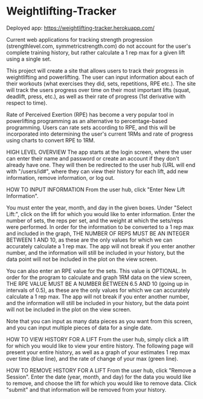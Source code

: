 # Weightlifting-Tracker

Deployed app: https://weightlifting-tracker.herokuapp.com/

Current web applications for tracking strength progression (strengthlevel.com, symmetricstrength.com) do not account for the user's complete training history, but rather calculate a 1 rep max for a given lift using a single set.

This project will create a site that allows users to track their progress in weightlifting and powerlifting. The user can input information about each of their workouts (what exercises they did, sets, repetitions, RPE etc.). The site will track the users progress over time on their most important lifts (squat, deadlift, press, etc.), as well as their rate of progress (1st derivative with respect to time).

Rate of Perceived Exertion (RPE) has become a very popular tool in powerlifting programming as an alternative to percentage-based programming. Users can rate sets according to RPE, and this will be incorporated into determining the user's current 1RMs and rate of progress using charts to convert RPE to 1RM.

HIGH LEVEL OVERVIEW
The app starts at the login screen, where the user can enter their name and password or create an account if they don't already have one. They will then be redirected to the user hub (URL will end with "/users/id#", where they can view their history for each lift, add new information, remove information, or log out.

HOW TO INPUT INFORMATION
From the user hub, click "Enter New Lift Information".

You must enter the year, month, and day in the given boxes. Under "Select Lift:", click on the lift for which you would like to enter information. Enter the number of sets, the reps per set, and the weight at which the sets/reps were performed. In order for the information to be converted to a 1 rep max and included in the graph, THE NUMBER OF REPS MUST BE AN INTEGER BETWEEN 1 AND 10, as these are the only values for which we can accurately calculate a 1 rep max. The app will not break if you enter another number, and the information will still be included in your history, but the data point will not be included in the plot on the view screen.

You can also enter an RPE value for the sets. This value is OPTIONAL. In order for the program to calculate and graph 1RM data on the view screen, THE RPE VALUE MUST BE A NUMBER BETWEEN 6.5 AND 10 (going up in intervals of 0.5), as these are the only values for which we can accurately calculate a 1 rep max. The app will not break if you enter another number, and the information will still be included in your history, but the data point will not be included in the plot on the view screen.

Note that you can input as many data pieces as you want from this screen, and you can input multiple pieces of data for a single date.

HOW TO VIEW HISTORY FOR A LIFT
From the user hub, simply click a lift for which you would like to view your entire history. The following page will present your entire history, as well as a graph of your estimates 1 rep max over time (blue line), and the rate of change of your max (green line).

HOW TO REMOVE HISTORY FOR A LIFT
From the user hub, click "Remove a Session". Enter the date (year, month, and day) for the data you would like to remove, and choose the lift for which you would like to remove data. Click "submit" and that information will be removed from your history.
